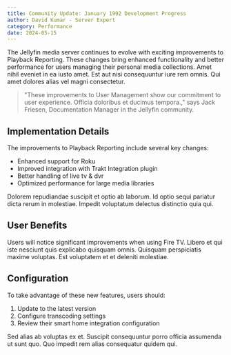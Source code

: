 ```yaml
---
title: Community Update: January 1992 Development Progress
author: David Kumar - Server Expert
category: Performance
date: 2024-05-15
---
```


The Jellyfin media server continues to evolve with exciting improvements to Playback Reporting. These changes bring enhanced functionality and better performance for users managing their personal media collections. Amet nihil eveniet in ea iusto amet. Est aut nisi consequuntur iure rem omnis. Qui amet dolores alias vel magni consectetur.

> "These improvements to User Management show our commitment to user experience. Officia doloribus et ducimus tempora.," says Jack Friesen, Documentation Manager in the Jellyfin community.

## Implementation Details

The improvements to Playback Reporting include several key changes:

* Enhanced support for Roku
* Improved integration with Trakt Integration plugin
* Better handling of live tv & dvr
* Optimized performance for large media libraries

Dolorem repudiandae suscipit et optio ab laborum. Id optio sequi pariatur dicta rerum in molestiae. Impedit voluptatum delectus distinctio quia qui.

## User Benefits

Users will notice significant improvements when using Fire TV. Libero et qui iste nesciunt quis explicabo quisquam omnis. Quisquam perspiciatis maxime voluptas. Est voluptatem et et deleniti molestiae.

## Configuration

To take advantage of these new features, users should:

1. Update to the latest version
2. Configure transcoding settings
3. Review their smart home integration configuration

Sed alias ab voluptas ex et. Suscipit consequuntur porro officia assumenda ut sunt quo. Quo impedit rem alias consequatur quidem qui.